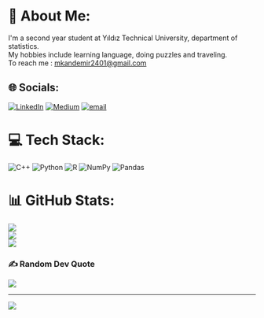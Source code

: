 # 💫 About Me:
I'm a second year student at Yıldız Technical University, department of statistics.<br>My hobbies include learning language, doing puzzles and traveling.<br>To reach me : mkandemir2401@gmail.com 


## 🌐 Socials:
[![LinkedIn](https://img.shields.io/badge/LinkedIn-%230077B5.svg?logo=linkedin&logoColor=white)](https://linkedin.com/in/https://www.linkedin.com/in/mihriban-k-12500b255?utm_source=share&utm_campaign=share_via&utm_content=profile&utm_medium=android_app) [![Medium](https://img.shields.io/badge/Medium-12100E?logo=medium&logoColor=white)](https://medium.com/@@mkandemir2401) [![email](https://img.shields.io/badge/Email-D14836?logo=gmail&logoColor=white)](mailto:mkandemir2401@gmail.com) 

# 💻 Tech Stack:
![C++](https://img.shields.io/badge/c++-%2300599C.svg?style=for-the-badge&logo=c%2B%2B&logoColor=white) ![Python](https://img.shields.io/badge/python-3670A0?style=for-the-badge&logo=python&logoColor=ffdd54) ![R](https://img.shields.io/badge/r-%23276DC3.svg?style=for-the-badge&logo=r&logoColor=white) ![NumPy](https://img.shields.io/badge/numpy-%23013243.svg?style=for-the-badge&logo=numpy&logoColor=white) ![Pandas](https://img.shields.io/badge/pandas-%23150458.svg?style=for-the-badge&logo=pandas&logoColor=white)
# 📊 GitHub Stats:
![](https://github-readme-stats.vercel.app/api?username=mihribankdm&theme=dark&hide_border=false&include_all_commits=false&count_private=false)<br/>
![](https://nirzak-streak-stats.vercel.app/?user=mihribankdm&theme=dark&hide_border=false)<br/>
![](https://github-readme-stats.vercel.app/api/top-langs/?username=mihribankdm&theme=dark&hide_border=false&include_all_commits=false&count_private=false&layout=compact)

### ✍️ Random Dev Quote
![](https://quotes-github-readme.vercel.app/api?type=horizontal&theme=radical)

---
[![](https://visitcount.itsvg.in/api?id=mihribankdm&icon=0&color=5)](https://visitcount.itsvg.in)

<!-- Proudly created with GPRM ( https://gprm.itsvg.in ) -->
